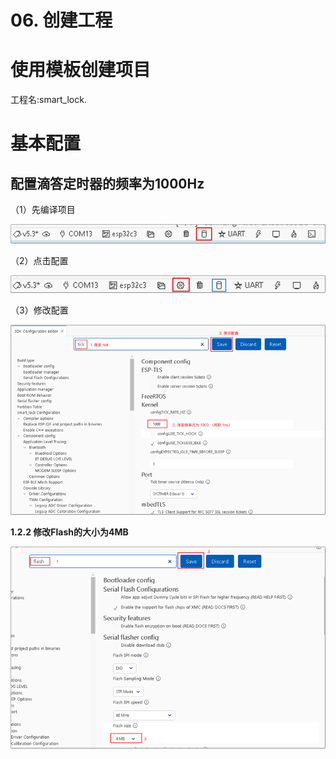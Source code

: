 # 06. 创建工程

# 使用模板创建项目
工程名:smart_lock. 

# 基本配置
## 配置滴答定时器的频率为1000Hz
（1）先编译项目

![1750821882252-898a9b14-b8ac-463c-ae68-d76681ba1d71.png](./img/5XfUjDdog11iwCr7/1750821882252-898a9b14-b8ac-463c-ae68-d76681ba1d71-833639.png)

（2）点击配置

![1750821888271-7777aa58-60c0-4cff-a8f4-70d778a091da.png](./img/5XfUjDdog11iwCr7/1750821888271-7777aa58-60c0-4cff-a8f4-70d778a091da-898419.png)

（3）修改配置

![1750821893787-58e085a8-98f2-4b8c-bcd9-0863887231dd.png](./img/5XfUjDdog11iwCr7/1750821893787-58e085a8-98f2-4b8c-bcd9-0863887231dd-672708.png)

**1.2.2 修改Flash的大小为4MB**

![1750821911693-01218a9b-8a82-4063-b7fb-dc463042d488.png](./img/5XfUjDdog11iwCr7/1750821911693-01218a9b-8a82-4063-b7fb-dc463042d488-047388.png)

